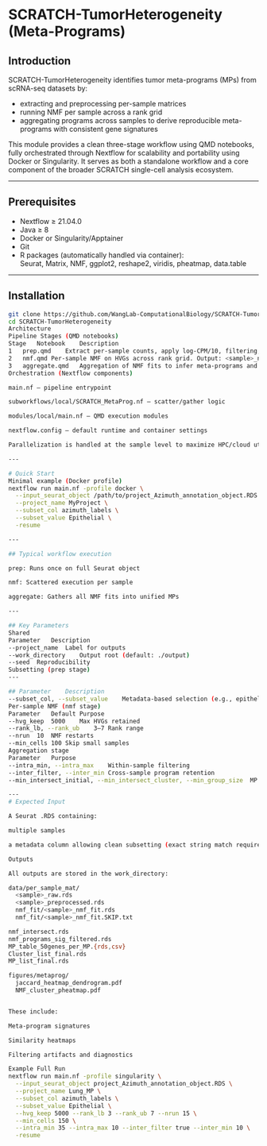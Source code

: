 # SCRATCH-TumorHeterogeneity (Meta-Programs)

## Introduction
SCRATCH-TumorHeterogeneity identifies tumor meta-programs (MPs) from scRNA-seq datasets by:

* extracting and preprocessing per-sample matrices
* running NMF per sample across a rank grid
* aggregating programs across samples to derive reproducible meta-programs with consistent gene signatures

This module provides a clean three-stage workflow using QMD notebooks, fully orchestrated through Nextflow for scalability and portability using Docker or Singularity. It serves as both a standalone workflow and a core component of the broader SCRATCH single-cell analysis ecosystem.

---

## Prerequisites

* Nextflow ≥ 21.04.0  
* Java ≥ 8  
* Docker or Singularity/Apptainer  
* Git  
* R packages (automatically handled via container):  
  Seurat, Matrix, NMF, ggplot2, reshape2, viridis, pheatmap, data.table  

---

## Installation

```bash
git clone https://github.com/WangLab-ComputationalBiology/SCRATCH-TumorHeterogeneity.git
cd SCRATCH-TumorHeterogeneity
Architecture
Pipeline Stages (QMD notebooks)
Stage	Notebook	Description
1	prep.qmd	Extract per-sample counts, apply log-CPM/10, filtering, centering, clipping. Output: <sample>_preprocessed.rds
2	nmf.qmd	Per-sample NMF on HVGs across rank grid. Output: <sample>_nmf_fit.rds or .SKIP.txt
3	aggregate.qmd	Aggregation of NMF fits to infer meta-programs and generate figures/tables
Orchestration (Nextflow components)

main.nf — pipeline entrypoint

subworkflows/local/SCRATCH_MetaProg.nf — scatter/gather logic

modules/local/main.nf — QMD execution modules

nextflow.config — default runtime and container settings

Parallelization is handled at the sample level to maximize HPC/cloud utilization while ensuring reproducibility.

---

# Quick Start
Minimal example (Docker profile)
nextflow run main.nf -profile docker \
  --input_seurat_object /path/to/project_Azimuth_annotation_object.RDS \
  --project_name MyProject \
  --subset_col azimuth_labels \
  --subset_value Epithelial \
  -resume

---

## Typical workflow execution

prep: Runs once on full Seurat object

nmf: Scattered execution per sample

aggregate: Gathers all NMF fits into unified MPs

---

## Key Parameters
Shared
Parameter	Description
--project_name	Label for outputs
--work_directory	Output root (default: ./output)
--seed	Reproducibility
Subsetting (prep stage)
---

## Parameter	Description
--subset_col, --subset_value	Metadata-based selection (e.g., epithelial cells only)
Per-sample NMF (nmf stage)
Parameter	Default	Purpose
--hvg_keep	5000	Max HVGs retained
--rank_lb, --rank_ub	3–7	Rank range
--nrun	10	NMF restarts
--min_cells	100	Skip small samples
Aggregation stage
Parameter	Purpose
--intra_min, --intra_max	Within-sample filtering
--inter_filter, --inter_min	Cross-sample program retention
--min_intersect_initial, --min_intersect_cluster, --min_group_size	MP clustering behavior

---
# Expected Input

A Seurat .RDS containing:

multiple samples

a metadata column allowing clean subsetting (exact string match required)

Outputs

All outputs are stored in the work_directory:

data/per_sample_mat/
  <sample>_raw.rds
  <sample>_preprocessed.rds
  nmf_fit/<sample>_nmf_fit.rds
  nmf_fit/<sample>_nmf_fit.SKIP.txt

nmf_intersect.rds
nmf_programs_sig_filtered.rds
MP_table_50genes_per_MP.{rds,csv}
Cluster_list_final.rds
MP_list_final.rds

figures/metaprog/
  jaccard_heatmap_dendrogram.pdf
  NMF_cluster_pheatmap.pdf


These include:

Meta-program signatures

Similarity heatmaps

Filtering artifacts and diagnostics

Example Full Run
nextflow run main.nf -profile singularity \
  --input_seurat_object project_Azimuth_annotation_object.RDS \
  --project_name Lung_MP \
  --subset_col azimuth_labels \
  --subset_value Epithelial \
  --hvg_keep 5000 --rank_lb 3 --rank_ub 7 --nrun 15 \
  --min_cells 150 \
  --intra_min 35 --intra_max 10 --inter_filter true --inter_min 10 \
  -resume
